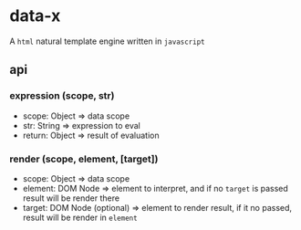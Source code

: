 # data-x
A `html` natural template engine written in `javascript`

## api
### expression (scope, str)
 - scope: Object => data scope
 - str: String => expression to eval
 - return: Object => result of evaluation

### render (scope, element, [target])
 - scope: Object => data scope
 - element: DOM Node => element to interpret, and if no `target` is passed
result will be render there
 - target: DOM Node (optional) => element to render result, if it no passed,
result will be render in `element`

